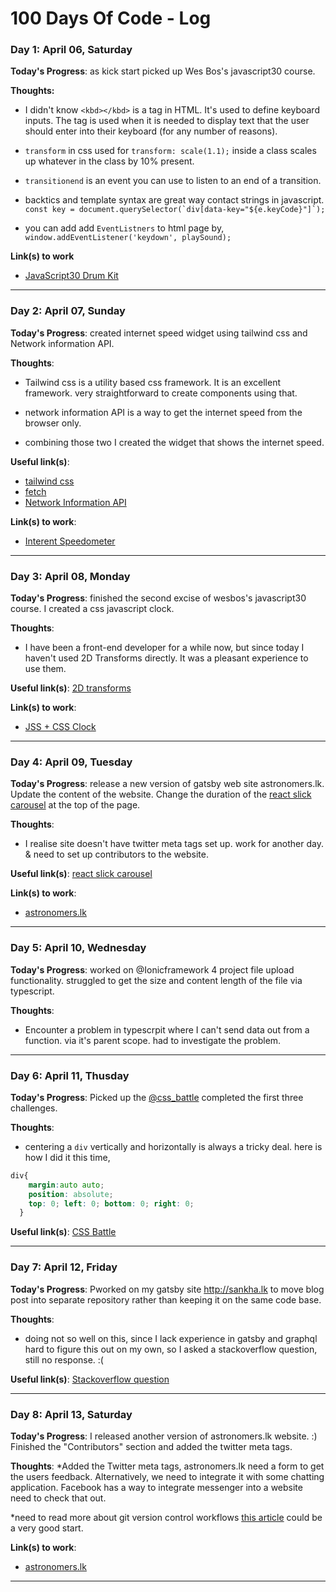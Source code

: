 # 100 Days Of Code - Log

### Day 1: April 06, Saturday
 
**Today's Progress**: as kick start picked up Wes Bos's javascript30 course.

**Thoughts:**

* I didn't know `<kbd></kbd>` is a tag in HTML. It's used to define keyboard inputs. The tag is used when it is needed to display text that the user should enter into their keyboard (for any number of reasons).

* `transform` in css used for `transform: scale(1.1);` inside a class scales up whatever in the class by 10% present. 
* `transitionend` is an event you can use to listen to an end of a transition. 

* backtics and template syntax are great way contact strings in javascript.
   ``const key = document.querySelector(`div[data-key="${e.keyCode}"]`);``

* you can add add `EventListners` to html page by, 
  `window.addEventListener('keydown', playSound);`

**Link(s) to work**

* [JavaScript30 Drum Kit ](https://github.com/sankhaKarunasekara/JavaScript30/tree/master/01%20-%20JavaScript%20Drum%20Kit)

---

### Day 2: April 07, Sunday
 
**Today's Progress**: created internet speed widget using tailwind css and Network information API.

**Thoughts**:

* Tailwind css is a utility based css framework. It is an excellent framework. very straightforward to create components using that.

* network information API is a way to get the internet speed from the browser only.

* combining those two I created the widget that shows the internet speed.

**Useful link(s)**:

* [tailwind css](https://tailwindcss.com/docs/what-is-tailwind/)
* [fetch](https://developer.mozilla.org/en-US/docs/Web/API/Fetch_API/Using_Fetch)
* [Network Information API](https://developer.mozilla.org/en-US/docs/Web/API/Network_Information_API)

**Link(s) to work**:

* [Interent Speedometer](https://codepen.io/sankhax/pen/WWGwVV)
---


### Day 3: April 08, Monday
 
**Today's Progress**: finished the second excise of wesbos's javascript30 course. I created a css javascript clock. 

**Thoughts**:

* I have been a front-end developer for a while now, but since today I haven't used 2D Transforms directly. It was
a pleasant experience to use them. 

**Useful link(s)**:
   [2D transforms](https://www.w3schools.com/css/css3_2dtransforms.asp)

**Link(s) to work**:

* [JSS + CSS Clock](https://codepen.io/sankhax/pen/vMyoPE)
---

### Day 4: April 09, Tuesday
 
**Today's Progress**: release a new version of gatsby web site astronomers.lk. Update the content of the website. Change the duration
of the [react slick carousel](http://kenwheeler.github.io/slick/) at the top of the page.

**Thoughts**:

* I realise site doesn't have twitter meta tags set up. work for another day. & need to set up contributors to the website.

**Useful link(s)**:
   [react slick carousel](http://kenwheeler.github.io/slick/)

**Link(s) to work**:

* [astronomers.lk](http://astronomers.lk)
---


### Day 5: April 10, Wednesday
 
**Today's Progress**: worked on @Ionicframework 4 project file upload functionality. struggled to get the size and content length of the file via typescript.

**Thoughts**:
* Encounter a problem in typescrpit where I can't send data out from a function. via it's parent scope. had to investigate the problem.
---


### Day 6: April 11, Thusday
 
**Today's Progress**: Picked up the [@css_battle](https://cssbattle.dev) completed the first three challenges.

**Thoughts**:
* centering a `div` vertically and horizontally is always a tricky deal. here is how I did it this time,

```css
div{
    margin:auto auto;
    position: absolute;
    top: 0; left: 0; bottom: 0; right: 0;
  } 
  ```

**Useful link(s)**:
   [CSS Battle](https://cssbattle.dev/play/3)

---

### Day 7: April 12, Friday
 
**Today's Progress**: Pworked on my gatsby site http://sankha.lk  to move blog post into separate repository rather than keeping it on the same code base.

**Thoughts**:
* doing not so well on this, since I lack experience in gatsby and graphql hard to figure this out on my own, so I asked a stackoverflow
question, still no response. :( 


**Useful link(s)**:
   [Stackoverflow question](https://stackoverflow.com/questions/55663260/how-to-retrieve-markdown-from-remote-git-repository-in-gatsby)

---

### Day 8: April 13, Saturday
 
**Today's Progress**: I released another version of astronomers.lk website. :)  Finished the "Contributors" section and added the twitter meta tags. 

**Thoughts**:
*Added the Twitter meta tags, astronomers.lk need a form to get the users feedback. Alternatively, we need to integrate it with some chatting application. Facebook has a way to integrate messenger into a website need to check that out. 

*need to read more about git version control workflows [this article](https://nvie.com/posts/a-successful-git-branching-model/) 
could be a very good start. 

**Link(s) to work**:

* [astronomers.lk](http://astronomers.lk)
---

